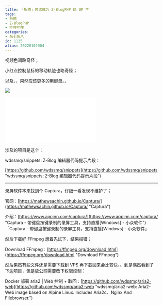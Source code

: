 ```yaml
---
title: 「折腾」尝试成为 Z-BlogPHP 区 UP 主
tags:
- 折腾
- Z-BlogPHP
- 哔哩哔哩
categories:
- 杂七杂八
id: 1125
alias: 20220102004
---
```


视频色调略奇怪；

小红点控制鼠标的移动轨迹也略奇怪；

以及，，果然应该更多的用键盘。。

<!--more-->

![](https://cdn.jsdelivr.net/gh/wdssmq/snippets@master/files/demo-vscode.gif)

<iframe src="//player.bilibili.com/player.html?aid=553835694&bvid=BV1iv4y1K7iy&cid=711713769&page=1" scrolling="no" border="0" frameborder="no" framespacing="0" allowfullscreen="true"> </iframe>

涉及的项目是这个：

wdssmq/snippets: Z-Blog 编辑器代码提示片段：

[https://github.com/wdssmq/snippets](https://github.com/wdssmq/snippets "wdssmq/snippets: Z-Blog 编辑器代码提示片段")


---------------

录屏软件本来找到个 Captura，仔细一看发现不维护了；

官网：[https://mathewsachin.github.io/Captura/](https://mathewsachin.github.io/Captura/ "Captura")

介绍：[https://www.appinn.com/captura/](https://www.appinn.com/captura/ "Captura - 带键盘按键录制的录屏工具，支持直播\[Windows\] - 小众软件")「Captura - 带键盘按键录制的录屏工具，支持直播\[Windows\] - 小众软件」

然后下载好 FFmpeg 想着先试下，结果报错；

Download FFmpeg：[https://ffmpeg.org/download.html](https://ffmpeg.org/download.html "Download FFmpeg")

然后果然有些文件还是需要下载到 VPS 再下载回来会比较快。。到是偶然看到了下边项目，但是放公网需要改下权限控制：

Docker 部署 aria2 | Web 控制 + 取回：[https://github.com/wdssmq/aria2-web](https://github.com/wdssmq/aria2-web "wdssmq/aria2-web: Aria2-Web image based on Alpine Linux. Includes Aria2c、Nginx And Filebrowser.")
